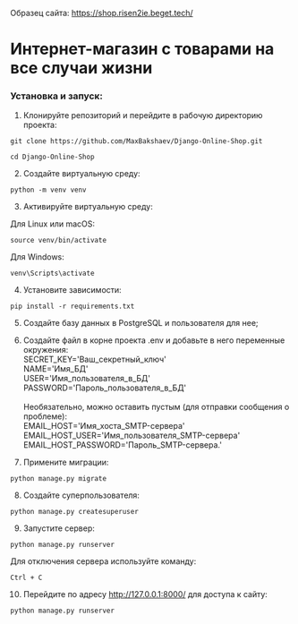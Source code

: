 
Образец сайта: <https://shop.risen2ie.beget.tech/>

# Интернет-магазин с товарами на все случаи жизни

### Установка и запуск:

1. Клонируйте репозиторий и перейдите в рабочую директорию проекта:
```
git clone https://github.com/MaxBakshaev/Django-Online-Shop.git
```
```
cd Django-Online-Shop
```

2. Создайте виртуальную среду:
```
python -m venv venv
```

3. Активируйте виртуальную среду:

Для Linux или macOS:
```
source venv/bin/activate
```
Для Windows:
```
venv\Scripts\activate
```

4. Установите зависимости:
```
pip install -r requirements.txt
```

5. Создайте базу данных в PostgreSQL и пользователя для нее;

6. Создайте файл в корне проекта .env и добавьте в него переменные окружения:<br/>
SECRET_KEY='Ваш_секретный_ключ'<br/>
NAME='Имя_БД'<br/>
USER='Имя_пользователя_в_БД'<br/>
PASSWORD='Пароль_пользователя_в_БД'<br/><br/>
Необязательно, можно оставить пустым (для отправки сообщения о проблеме):<br/>
EMAIL_HOST='Имя_хоста_SMTP-сервера'<br/>
EMAIL_HOST_USER='Имя_пользователя_SMTP-сервера'<br/>
EMAIL_HOST_PASSWORD='Пароль_SMTP-сервера.' <br/>

7. Примените миграции:
```
python manage.py migrate
```

8. Создайте суперпользователя:
```
python manage.py createsuperuser
```

9. Запустите сервер:
```
python manage.py runserver
```
Для отключения сервера используйте команду:
```
Ctrl + C
```

10. Перейдите по адресу http://127.0.0.1:8000/ для доступа к сайту:
```
python manage.py runserver
```